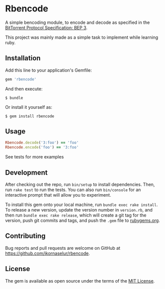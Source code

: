 # Rbencode

A simple bencoding module, to encode and decode as specified in the [BitTorrent Protocol Specification: BEP 3](http://www.bittorrent.org/beps/bep_0003.html).

This project was mainly made as a simple task to implement while learning ruby.

## Installation

Add this line to your application's Gemfile:

```ruby
gem 'rbencode'
```

And then execute:

    $ bundle

Or install it yourself as:

    $ gem install rbencode

## Usage

```ruby
Rbencode.decode('3:foo') == 'foo'
Rbencode.encode('foo') == '3:foo'
```

See tests for more examples

## Development

After checking out the repo, run `bin/setup` to install dependencies. Then, run `rake test` to run the tests. You can also run `bin/console` for an interactive prompt that will allow you to experiment.

To install this gem onto your local machine, run `bundle exec rake install`. To release a new version, update the version number in `version.rb`, and then run `bundle exec rake release`, which will create a git tag for the version, push git commits and tags, and push the `.gem` file to [rubygems.org](https://rubygems.org).

## Contributing

Bug reports and pull requests are welcome on GitHub at https://github.com/ikornaselur/rbencode.

## License

The gem is available as open source under the terms of the [MIT License](https://opensource.org/licenses/MIT).
